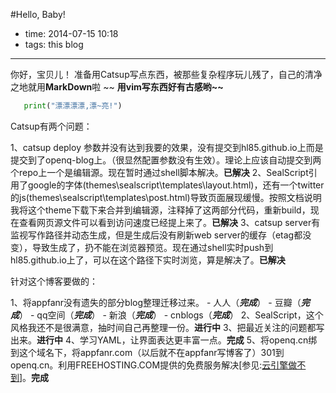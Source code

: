 #Hello, Baby!
 
- time: 2014-07-15 10:18
- tags: this blog

---
你好，宝贝儿！
准备用Catsup写点东西，被那些复杂程序玩儿残了，自己的清净之地就用**MarkDown**啦    ~~
<strong>用vim写东西好有古感哟~~</strong>

 ```python
 	print("漂漂漂漂,漂~亮!")
 ```
 
 Catsup有两个问题：

1、catsup deploy 参数并没有达到我要的效果，没有提交到hl85.github.io上而是提交到了openq-blog上。（很显然配置参数没有生效）。理论上应该自动提交到两个repo上一个是编辑源。现在暂时通过shell脚本解决。**已解决**
2、SealScript引用了google的字体(themes\sealscript\templates\layout.html)，还有一个twitter的js(themes\sealscript\templates\post.html)导致页面展现缓慢。按照文档说明我将这个theme下载下来合并到编辑源，注释掉了这两部分代码，重新build，现在查看网页源文件可以看到访问速度已经提上来了。**已解决**
3、catsup server有监视写作路径并动态生成，但是生成后没有刷新web server的缓存（etag都没变），导致生成了，扔不能在浏览器预览。现在通过shell实时push到hl85.github.io上了，可以在这个路径下实时浏览，算是解决了。**已解决**

针对这个博客要做的：

 1、将appfanr没有遗失的部分blog整理迁移过来。
	- 人人（***完成***）
	- 豆瓣（***完成***）
	- qq空间（***完成***）
	- 新浪（***完成***）
	- cnblogs（***完成***）
 2、SealScript，这个风格我还不是很满意，抽时间自己再整理一份。**进行中**
 3、把最近关注的问题都写出来。**进行中**
 4、学习YAML，让界面表达更丰富一点。**完成**
 5、将openq.cn绑到这个域名下，将appfanr.com（以后就不在appfanr写博客了）301到openq.cn。利用FREEHOSTING.COM提供的免费服务解决[参见:<a href="/cloud-cant-do">云引擎做不到</a>]。**完成**

